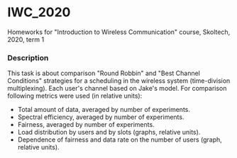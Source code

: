 # IWC_2020
Homeworks for "Introduction to Wireless Communication" course, Skoltech, 2020, term 1

### Description

This task is about comparison "Round Robbin" and "Best Channel Conditions" strategies for a scheduling in the wireless system (time-division multiplexing). Each user's channel based on Jake's model. For comparison following metrics were used (in relative units):

* Total amount of data, averaged by number of experiments.
* Spectral efficiency, averaged by number of experiments.
* Fairness, averaged by number of experiments.
* Load distribution by users and by slots (graphs, relative units).
* Dependence of fairness and data rate on the number of users (graph, relative units).
